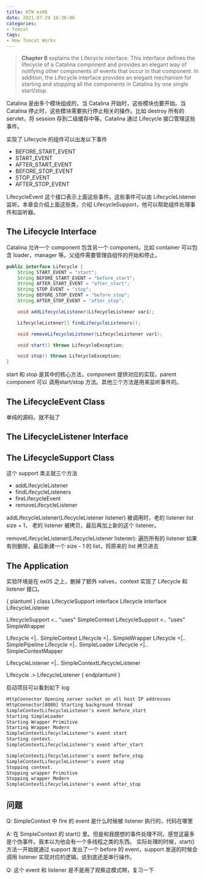 ```yaml
---
title: HTW ex06
date: 2021-07-29 16:36:06
categories:
- Tomcat
tags:
- How Tomcat Works
---
```


> **Chapter 6** explains the Lifecycle interface.
> This interface defines the lifecycle of a Catalina component and provides an elegant way of notifying other components of events that occur in that component.
> In addition, the Lifecycle interface provides an elegant mechanism for starting and stopping all the components in Catalina by one single start/stop.

Catalina 是由多个模块组成的，当 Catalina 开始时，这些模块也要开始。当 Catalina 停止时，这些模块需要执行停止相关的操作。比如 destroy 所有的 servlet，将 session 存到二级缓存中等。Catalina 通过 Lifecycle 接口管理这些事件。

实现了 Lifecycle 的组件可以出发以下事件

* BEFORE_START_EVENT
* START_EVENT
* AFTER_START_EVENT
* BEFORE_STOP_EVENT
* STOP_EVENT
* AFTER_STOP_EVENT

LifecycleEvent 这个接口表示上面这些事件。这些事件可以由 LifecycleListener 监听。本章会介绍上面这些类，介绍 LifecycleSupport，他可以帮助组件处理事件和监听器。

## The Lifecycle Interface

Catalina 允许一个 component 包含另一个 component。比如 container 可以包含 loader，manager 等。父组件需要管理自组件的开始和停止。

```java
public interface Lifecycle {
    String START_EVENT = "start";
    String BEFORE_START_EVENT = "before_start";
    String AFTER_START_EVENT = "after_start";
    String STOP_EVENT = "stop";
    String BEFORE_STOP_EVENT = "before_stop";
    String AFTER_STOP_EVENT = "after_stop";

    void addLifecycleListener(LifecycleListener var1);

    LifecycleListener[] findLifecycleListeners();

    void removeLifecycleListener(LifecycleListener var1);

    void start() throws LifecycleException;

    void stop() throws LifecycleException;
}
```

start 和 stop 是其中的核心方法，component 提供对应的实现，parent component 可以 调用start/stop 方法。其他三个方法是用来监听事件的。

## The LifecycleEvent Class

单纯的源码，就不贴了

## The LifecycleListener Interface

## The LifecycleSupport Class

这个 support 类主就三个方法

* addLifecycleListener
* findLifecycleListeners
* fireLifecycleEvent
* removeLifecycleListener

addLifecycleListener(LifecycleListener listener) 被调用时，老的 listener list size + 1， 老的 listener 被拷贝，最后再加上新的这个 listener。

removeLifecycleListener(LifecycleListener listener): 遍历所有的 listener 如果有则删除，最后新建一个 size - 1 的 list，将原来的 list 拷贝进去

## The Application

实验环境是在 ex05 之上，删掉了额外 valves，context 实现了 Lifecycle 和 listener 接口。

{ plantuml }
class LifecycleSupport
interface Lifecycle
interface LifecycleListener

LifecycleSupport <.. "uses" SimpleContext
LifecycleSupport <.. "uses" SimpleWrapper

Lifecycle <|.. SimpleContext
Lifecycle <|.. SimpleWrapper
Lifecycle <|.. SimplePipeline
Lifecycle <|.. SimpleLoader
Lifecycle <|.. SimpleContextMapper

LifecycleListener <|.. SimpleContextLifecycleListener

Lifecycle .> LifecycleListener
{ endplantuml }

启动项目可以看到如下 log

```txt
HttpConnector Opening server socket on all host IP addresses
HttpConnector[8080] Starting background thread
SimpleContextLifecycleListener's event before_start
Starting SimpleLoader
Starting Wrapper Primitive
Starting Wrapper Modern
SimpleContextLifecycleListener's event start
Starting context.
SimpleContextLifecycleListener's event after_start

SimpleContextLifecycleListener's event before_stop
SimpleContextLifecycleListener's event stop
Stopping context.
Stopping wrapper Primitive
Stopping wrapper Modern
SimpleContextLifecycleListener's event after_stop
```

## 问题

Q: SimpleContext 中 fire 的 event 是什么时候被 listener 执行的，代码在哪里

A: 在 SimpleContext 的 start() 里。但是和我臆想的事件处理不同，感觉这最多是个伪事件。我本以为他会有一个多线程之类的东西。
实际处理的时候，start() 方法一开始就通过 support 发出了一个 before 的 event，support 发送的时候会调用 listener 实现对应的逻辑。说到底还是串行操作。

Q: 这个 event 和 listener 是不是用了观察这模式啊，复习一下